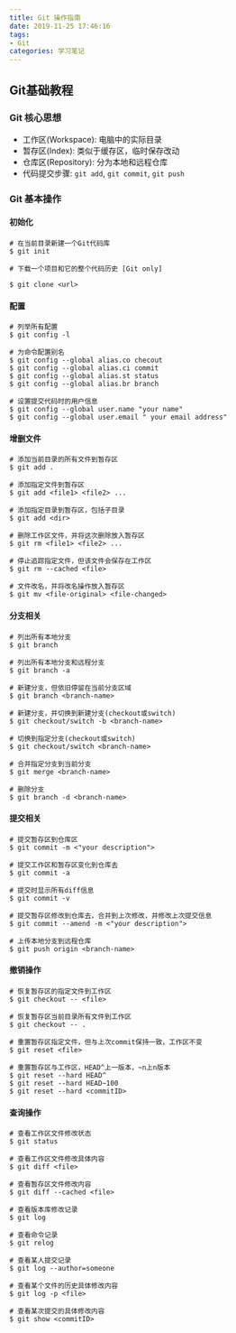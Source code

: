 ```yaml
---
title: Git 操作指南
date: 2019-11-25 17:46:16
tags: 
- Git
categories: 学习笔记
---
```



## Git基础教程

### Git 核心思想

- 工作区(Workspace): 电脑中的实际目录
- 暂存区(Index): 类似于缓存区，临时保存改动
- 仓库区(Repository): 分为本地和远程仓库
- 代码提交步骤: `git add`, `git commit`, `git push`

<!--more-->

### Git 基本操作

#### 初始化

```git
# 在当前目录新建一个Git代码库
$ git init

# 下载一个项目和它的整个代码历史 [Git only]

$ git clone <url>
```

#### 配置

```git
# 列举所有配置
$ git config -l

# 为命令配置别名
$ git config --global alias.co checout
$ git config --global alias.ci commit
$ git config --global alias.st status
$ git config --global alias.br branch

# 设置提交代码时的用户信息
$ git config --global user.name "your name"
$ git config --global user.email " your email address"
```

#### 增删文件

```git
# 添加当前目录的所有文件到暂存区
$ git add .

# 添加指定文件到暂存区
$ git add <file1> <file2> ...

# 添加指定目录到暂存区，包括子目录
$ git add <dir>

# 删除工作区文件，并将这次删除放入暂存区
$ git rm <file1> <file2> ...

# 停止追踪指定文件，但该文件会保存在工作区
$ git rm --cached <file>

# 文件改名，并将改名操作放入暂存区
$ git mv <file-original> <file-changed> 
```

#### 分支相关

```git
# 列出所有本地分支
$ git branch

# 列出所有本地分支和远程分支
$ git branch -a

# 新建分支，但依旧停留在当前分支区域
$ git branch <branch-name>

# 新建分支，并切换到新建分支(checkout或switch)
$ git checkout/switch -b <branch-name>

# 切换到指定分支(checkout或switch)
$ git checkout/switch <branch-name>

# 合并指定分支到当前分支
$ git merge <branch-name>

# 删除分支
$ git branch -d <branch-name>
```

#### 提交相关
```git
# 提交暂存区到仓库区
$ git commit -m <"your description">

# 提交工作区和暂存区变化到仓库去
$ git commit -a

# 提交时显示所有diff信息
$ git commit -v

# 提交暂存区修改到仓库去，合并到上次修改，并修改上次提交信息
$ git commit --amend -m <"your description">

# 上传本地分支到远程仓库
$ git push origin <branch-name>
```

#### 撤销操作

```git
# 恢复暂存区的指定文件到工作区
$ git checkout -- <file>

# 恢复暂存区当前目录所有文件到工作区
$ git checkout -- .

# 重置暂存区指定文件，但与上次commit保持一致，工作区不变
$ git reset <file>

# 重置暂存区与工作区，HEAD^上一版本，~n上n版本
$ git reset --hard HEAD^
$ git reset --hard HEAD~100
$ git reset --hard <commitID>

```

#### 查询操作

```git
# 查看工作区文件修改状态
$ git status

# 查看工作区文件修改具体内容
$ git diff <file>

# 查看暂存区文件修改内容
$ git diff --cached <file>

# 查看版本库修改记录
$ git log

# 查看命令记录
$ git relog

# 查看某人提交记录
$ git log --author=someone

# 查看某个文件的历史具体修改内容
$ git log -p <file>

# 查看某次提交的具体修改内容
$ git show <commitID>
```
